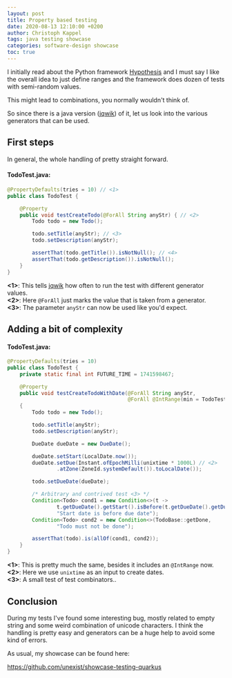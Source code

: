 ```yaml
---
layout: post
title: Property based testing
date: 2020-08-13 12:10:00 +0200
author: Christoph Kappel
tags: java testing showcase
categories: software-design showcase
toc: true
---
```

I initially read about the Python framework [Hypothesis][1] and I must say I like the overall idea
to just define ranges and the framework does dozen of tests with semi-random values.

This might lead to combinations, you normally wouldn't think of.

So since there is a java version ([jqwik][2]) of it, let us look into the various generators
that can be used.

## First steps

In general, the whole handling of pretty straight forward.

#### **TodoTest.java**:
```java
@PropertyDefaults(tries = 10) // <1>
public class TodoTest {

    @Property
    public void testCreateTodo(@ForAll String anyStr) { // <2>
        Todo todo = new Todo();

        todo.setTitle(anyStr); // <3>
        todo.setDescription(anyStr);

        assertThat(todo.getTitle()).isNotNull(); // <4>
        assertThat(todo.getDescription()).isNotNull();
    }
}
```

**<1>**: This tells [jqwik][2] how often to run the test with different generator values. \
**<2>**: Here `@ForAll` just marks the value that is taken from a generator. \
**<3>**: The parameter `anyStr` can now be used like you'd expect.

## Adding a bit of complexity

#### **TodoTest.java**:
```java
@PropertyDefaults(tries = 10)
public class TodoTest {
    private static final int FUTURE_TIME = 1741598467;

    @Property
    public void testCreateTodoWithDate(@ForAll String anyStr,
                                       @ForAll @IntRange(min = TodoTest.FUTURE_TIME) int unixtime) // <1>
    {
        Todo todo = new Todo();

        todo.setTitle(anyStr);
        todo.setDescription(anyStr);

        DueDate dueDate = new DueDate();

        dueDate.setStart(LocalDate.now());
        dueDate.setDue(Instant.ofEpochMilli(unixtime * 1000L) // <2>
                .atZone(ZoneId.systemDefault()).toLocalDate());

        todo.setDueDate(dueDate);

        /* Arbitrary and contrived test <3> */
        Condition<Todo> cond1 = new Condition<>(t ->
                t.getDueDate().getStart().isBefore(t.getDueDate().getDue()),
                "Start date is before due date");
        Condition<Todo> cond2 = new Condition<>(TodoBase::getDone,
                "Todo must not be done");

        assertThat(todo).is(allOf(cond1, cond2));
    }
}
```

**<1>**: This is pretty much the same, besides it includes an `@IntRange` now. \
**<2>**: Here we use `unixtime` as an input to create dates. \
**<3>**: A small test of test combinators..

## Conclusion

During my tests I've found some interesting bug, mostly related to empty string and some weird
combination of unicode characters. I think the handling is pretty easy and generators can be a huge
help to avoid some kind of errors.

As usual, my showcase can be found here:

<https://github.com/unexist/showcase-testing-quarkus>

[1]: https://hypothesis.readthedocs.io/en/latest/
[2]: https://jqwik.net/